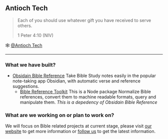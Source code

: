 ## Antioch Tech

<!--
We are a group of people who are keen on build Bible study software and tools, and something for Christian too.


**Here are some ideas to get you started:**

🙋‍♀️ A short introduction - what is your organization all about?
🌈 Contribution guidelines - how can the community get involved?
👩‍💻 Useful resources - where can the community find your docs? Is there anything else the community should know?
🍿 Fun facts - what does your team eat for breakfast?
🧙 Remember, you can do mighty things with the power of [Markdown](https://docs.github.com/github/writing-on-github/getting-started-with-writing-and-formatting-on-github/basic-writing-and-formatting-syntax)
-->
> Each of you should use whatever gift you have received to serve others.
>
> 1 Peter 4:10 (NIV)


🕸 [@Antioch Tech](https://antioch.tech)


---

### What we have built?

- [Obsidain Bible Reference](https://github.com/tim-hub/obsidian-bible-reference) Take Bible Study notes easily in the popular note-taking app Obsidian, with automatic verse and reference suggestions. 
  - [Bible Reference Toolkit](https://github.com/Antioch-Tech/bible-reference-toolkit) This is a Node package Normalize Bible references, convert them to machine readable formats, query and manipulate them. *This is a depedency of Obsidain Bible Reference*


### What are we working on or plan to work on?

We will focus on Bible related projects at current stage, please visit [our website](https://antioch.tech/#roadmap) to get more information or [follow us](https://antioch.tech/contact/) to get the latest information.
